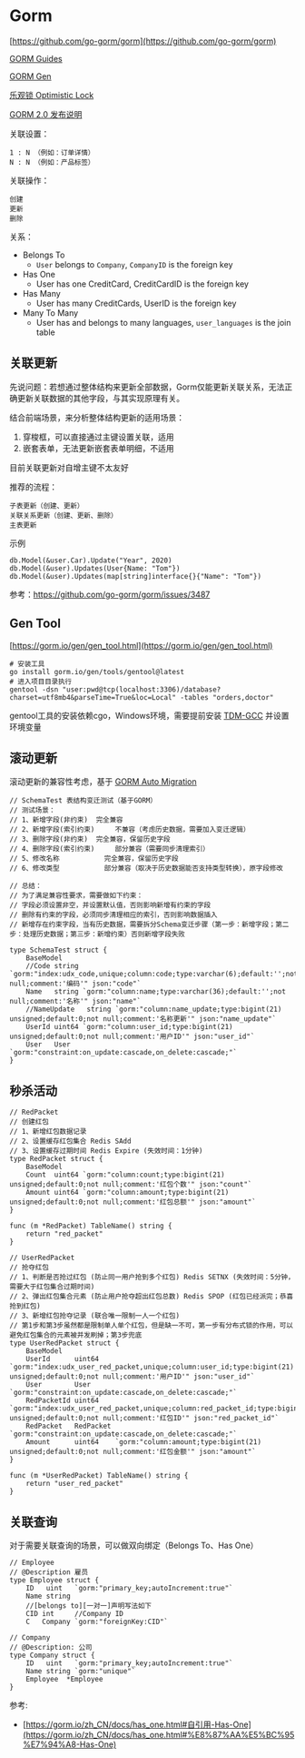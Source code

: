 # Gorm

[https://github.com/go-gorm/gorm](https://github.com/go-gorm/gorm)

[GORM Guides](https://gorm.io)

[GORM Gen](https://github.com/go-gorm/gen#gormgen)

[乐观锁 Optimistic Lock](https://github.com/go-gorm/optimisticlock)

[GORM 2.0 发布说明](https://gorm.io/zh_CN/docs/v2_release_note.html)

关联设置：

    1 : N （例如：订单详情）
    N : N （例如：产品标签）

关联操作：

    创建
    更新
    删除

关系：

- Belongs To
  - `User` belongs to `Company`, `CompanyID` is the foreign key
- Has One
  - User has one CreditCard, CreditCardID is the foreign key
- Has Many
  - User has many CreditCards, UserID is the foreign key
- Many To Many
  - User has and belongs to many languages, `user_languages` is the join table


## 关联更新

先说问题：若想通过整体结构来更新全部数据，Gorm仅能更新关联关系，无法正确更新关联数据的其他字段，与其实现原理有关。

结合前端场景，来分析整体结构更新的适用场景：
1. 穿梭框，可以直接通过主键设置关联，适用
2. 嵌套表单，无法更新嵌套表单明细，不适用

目前关联更新对自增主键不太友好

推荐的流程：
```
子表更新（创建、更新）
关联关系更新（创建、更新、删除）
主表更新
```

示例
```
db.Model(&user.Car).Update("Year", 2020)
db.Model(&user).Updates(User{Name: "Tom"})
db.Model(&user).Updates(map[string]interface{}{"Name": "Tom"})
```

参考：https://github.com/go-gorm/gorm/issues/3487

## Gen Tool

[https://gorm.io/gen/gen_tool.html](https://gorm.io/gen/gen_tool.html)

```
# 安装工具
go install gorm.io/gen/tools/gentool@latest
# 进入项目目录执行
gentool -dsn "user:pwd@tcp(localhost:3306)/database?charset=utf8mb4&parseTime=True&loc=Local" -tables "orders,doctor"
```

gentool工具的安装依赖cgo，Windows环境，需要提前安装 [TDM-GCC](https://jmeubank.github.io/tdm-gcc/articles/2021-05/10.3.0-release) 并设置环境变量

## 滚动更新

滚动更新的兼容性考虑，基于 [GORM Auto Migration](https://gorm.io/docs/migration.html)

```
// SchemaTest 表结构变迁测试（基于GORM）
// 测试场景：
// 1、新增字段(非约束) 	完全兼容
// 2、新增字段(索引约束) 	不兼容（考虑历史数据，需要加入变迁逻辑）
// 3、删除字段(非约束) 	完全兼容，保留历史字段
// 4、删除字段(索引约束) 	部分兼容（需要同步清理索引）
// 5、修改名称 			完全兼容，保留历史字段
// 6、修改类型 			部分兼容（取决于历史数据能否支持类型转换），原字段修改

// 总结：
// 为了满足兼容性要求，需要做如下约束：
// 字段必须设置非空，并设置默认值，否则影响新增有约束的字段
// 删除有约束的字段，必须同步清理相应的索引，否则影响数据插入
// 新增存在约束字段，当有历史数据，需要拆分Schema变迁步骤（第一步：新增字段；第二步：处理历史数据；第三步：新增约束）否则新增字段失败

type SchemaTest struct {
	BaseModel
	//Code string `gorm:"index:udx_code,unique;column:code;type:varchar(6);default:'';not null;comment:'编码'" json:"code"`
	Name   string `gorm:"column:name;type:varchar(36);default:'';not null;comment:'名称'" json:"name"`
	//NameUpdate   string `gorm:"column:name_update;type:bigint(21) unsigned;default:0;not null;comment:'名称更新'" json:"name_update"`
	UserId uint64 `gorm:"column:user_id;type:bigint(21) unsigned;default:0;not null;comment:'用户ID'" json:"user_id"`
	User   User   `gorm:"constraint:on_update:cascade,on_delete:cascade;"`
}
```

## 秒杀活动

```
// RedPacket
// 创建红包
// 1、新增红包数据记录
// 2、设置缓存红包集合 Redis SAdd
// 3、设置缓存过期时间 Redis Expire (失效时间：1分钟)
type RedPacket struct {
	BaseModel
	Count  uint64 `gorm:"column:count;type:bigint(21) unsigned;default:0;not null;comment:'红包个数'" json:"count"`
	Amount uint64 `gorm:"column:amount;type:bigint(21) unsigned;default:0;not null;comment:'红包总额'" json:"amount"`
}

func (m *RedPacket) TableName() string {
	return "red_packet"
}

// UserRedPacket
// 抢夺红包
// 1、判断是否抢过红包 (防止同一用户抢到多个红包) Redis SETNX (失效时间：5分钟，需要大于红包集合过期时间)
// 2、弹出红包集合元素 (防止用户抢夺超出红包总数) Redis SPOP (红包已经派完；恭喜抢到红包)
// 3、新增红包抢夺记录 (联合唯一限制一人一个红包)
// 第1步和第3步虽然都是限制单人单个红包，但是缺一不可，第一步有分布式锁的作用，可以避免红包集合的元素被并发刷掉；第3步兜底
type UserRedPacket struct {
	BaseModel
	UserId      uint64    `gorm:"index:udx_user_red_packet,unique;column:user_id;type:bigint(21) unsigned;default:0;not null;comment:'用户ID'" json:"user_id"`
	User        User      `gorm:"constraint:on_update:cascade,on_delete:cascade;"`
	RedPacketId uint64    `gorm:"index:udx_user_red_packet,unique;column:red_packet_id;type:bigint(21) unsigned;default:0;not null;comment:'红包ID'" json:"red_packet_id"`
	RedPacket   RedPacket `gorm:"constraint:on_update:cascade,on_delete:cascade;"`
	Amount      uint64    `gorm:"column:amount;type:bigint(21) unsigned;default:0;not null;comment:'红包金额'" json:"amount"`
}

func (m *UserRedPacket) TableName() string {
	return "user_red_packet"
}
```

## 关联查询

对于需要关联查询的场景，可以做双向绑定（Belongs To、Has One）

```
// Employee 
// @Description 雇员
type Employee struct {
    ID   uint   `gorm:"primary_key;autoIncrement:true"` 
    Name string 
    //[belongs to][一对一]声明写法如下
    CID int     //Company ID
    C   Company `gorm:"foreignKey:CID"` 

// Company
// @Description: 公司
type Company struct {
    ID   uint   `gorm:"primary_key;autoIncrement:true"` 
    Name string `gorm:"unique"`                       
    Employee  *Employee
}
```

参考:

- [https://gorm.io/zh_CN/docs/has_one.html#自引用-Has-One](https://gorm.io/zh_CN/docs/has_one.html#%E8%87%AA%E5%BC%95%E7%94%A8-Has-One)
